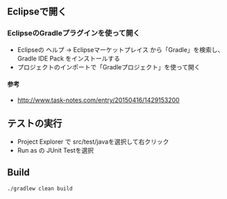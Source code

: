 ## Eclipseで開く

### EclipseのGradleプラグインを使って開く

* Eclipseの ヘルプ -> Eclipseマーケットプレイス から「Gradle」を検索し、Gradle IDE Pack をインストールする
* プロジェクトのインポートで「Gradleプロジェクト」を使って開く

#### 参考
* http://www.task-notes.com/entry/20150416/1429153200


## テストの実行
* Project Explorer で src/test/javaを選択して右クリック
* Run as の JUnit Testを選択

## Build

    ./gradlew clean build
